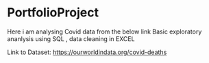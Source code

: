 # PortfolioProject
Here i am analysing Covid data from the below link
Basic exploratory ananlysis using SQL , data cleaning in EXCEL

Link to Dataset: https://ourworldindata.org/covid-deaths
